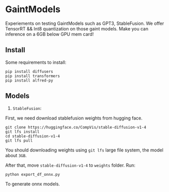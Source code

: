 # GaintModels

Experiements on testing GaintModels such as GPT3, StableFusion. We offer TensorRT && Int8 quantization on those gaint models. Make you can inference on a 6GB below GPU mem card!


## Install

Some requirements to install:

```
pip install diffusers
pip install transformers
pip install alfred-py
```


## Models


1. `StableFusion`:

First, we need download stablefusion weights from hugging face. 

```
git clone https://huggingface.co/CompVis/stable-diffusion-v1-4
git lfs install
cd stable-diffusion-v1-4
git lfs pull
```

You should downloading weights using `git lfs` large file system, the model about `3GB`.

After that, move `stable-diffusion-v1-4` to `weights` folder. Run:

```
python export_df_onnx.py
```

To generate onnx models.